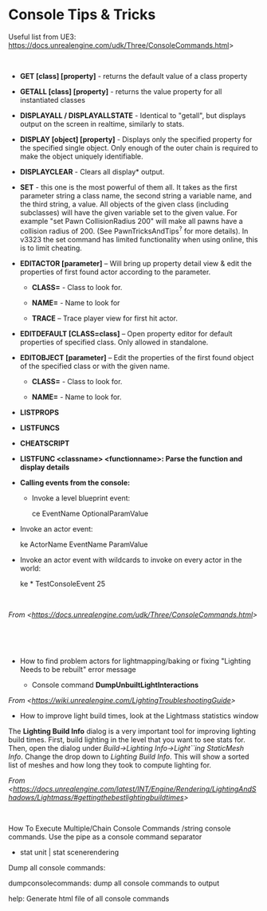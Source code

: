 Console Tips & Tricks
=====================

Useful list from UE3: <https://docs.unrealengine.com/udk/Three/ConsoleCommands.html>&gt;

 

-   **GET \[class\] \[property\]** - returns the default value of a class property

-   **GETALL \[class\] \[property\]** - returns the value property for all instantiated classes

-   **DISPLAYALL / DISPLAYALLSTATE** - Identical to "getall", but displays output on the screen in realtime, similarly to stats.

-   **DISPLAY \[object\] \[property\]** - Displays only the specified property for the specified single object. Only enough of the outer chain is required to make the object uniquely identifiable.

-   **DISPLAYCLEAR** - Clears all display\* output.

-   **SET** - this one is the most powerful of them all. It takes as the first parameter string a class name, the second string a variable name, and the third string, a value. All objects of the given class (including subclasses) will have the given variable set to the given value. For example "set Pawn CollisionRadius 200" will make all pawns have a collision radius of 200. (See PawnTricksAndTips<sup>?</sup> for more details). In v3323 the set command has limited functionality when using online, this is to limit cheating.

-   **EDITACTOR \[parameter\]** – Will bring up property detail view & edit the properties of first found actor according to the parameter.

    -   **CLASS=** - Class to look for.

    -   **NAME=** - Name to look for

    -   **TRACE** – Trace player view for first hit actor.

-   **EDITDEFAULT \[CLASS=class\]** – Open property editor for default properties of specified class. Only allowed in standalone.

-   **EDITOBJECT \[parameter\]** – Edit the properties of the first found object of the specified class or with the given name.

    -   **CLASS=** - Class to look for.

    -   **NAME=** - Name to look for.

-   **LISTPROPS**

-   **LISTFUNCS**

-   **CHEATSCRIPT**

-   **LISTFUNC &lt;classname&gt; &lt;functionname&gt;: Parse the function and display details**



-   **Calling events from the console:**

    - Invoke a level blueprint event:
    
      ce EventName OptionalParamValue
    
- Invoke an actor event:

  ke ActorName EventName ParamValue

- Invoke an actor event with wildcards to invoke on every actor in the world:

  ke \* TestConsoleEvent 25 

 

*From &lt;<https://docs.unrealengine.com/udk/Three/ConsoleCommands.html>&gt;*

 

 

-   How to find problem actors for lightmapping/baking or fixing "Lighting Needs to be rebuilt" error message

    -   Console command **DumpUnbuiltLightInteractions** 

*From &lt;<https://wiki.unrealengine.com/LightingTroubleshootingGuide>&gt;*

-   How to improve light build times, look at the Lightmass statistics window

The **Lighting Build Info** dialog is a very important tool for improving lighting build times. First, build lighting in the level that you want to see stats for. Then, open the dialog under *Build-&gt;Lighting Info-&gt;Light\`\`ing StaticMesh Info*. Change the drop down to *Lighting Build Info*. This will show a sorted list of meshes and how long they took to compute lighting for.



*From &lt;<https://docs.unrealengine.com/latest/INT/Engine/Rendering/LightingAndShadows/Lightmass/#gettingthebestlightingbuildtimes>&gt;*

 

How To Execute Multiple/Chain Console Commands /string console commands. Use the pipe as a console command separator

-   stat unit | stat scenerendering



Dump all console commands:

dumpconsolecommands: dump all console commands to output

help: Generate html file of all console commands

